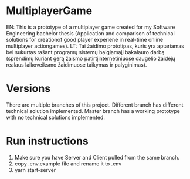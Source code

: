 # MultiplayerGame
EN: This is a prototype of a multiplayer game created for my Software Engineering bachelor thesis (Application and comparison of technical solutions for creationof good player experiene in real-time online multiplayer actiongames). 
LT: Tai žaidimo prototipas, kuris yra aptariamas bei sukurtas rašant programų sistemų baigiamajį bakalauro darbą (sprendimų kuriant gerą žaismo patirtįinternetiniuose daugelio žaidėjų realaus laikoveiksmo žaidimuose taikymas ir palyginimas).

# Versions
There are multiple branches of this project. Different branch has different technical solution implemented. Master branch has a working prototype with no technical solutions implemented.

# Run instructions
1. Make sure you have Server and Client pulled from the same branch.
2. copy .env.example file and rename it to .env
3. yarn start-server

